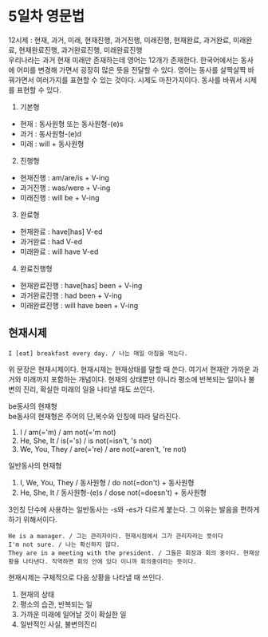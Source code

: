 # 5일차 영문법

12시제 : 현재, 과거, 미래, 현재진행, 과거진행, 미래진행, 현재완료, 과거완료, 미래완료, 현재완료진행, 과거완료진행, 미래완료진행  
우리나라는 과거 현재 미래만 존재하는데 영어는 12개가 존재한다. 한국어에서는 동사에 어미를 변경해 가면서 굉장히 많은 뜻을 전달할 수 있다. 영어는 동사를 살짝살짝 바꿔가면서 여러가지를 표현할 수 있는 것이다. 시제도 마찬가지이다. 동사를 바꿔서 시제를 표현할 수 있다.

1. 기본형

-   현재 : 동사원형 또는 동사원형-(e)s
-   과거 : 동사원형-(e)d
-   미래 : will + 동사원형

2. 진행형

-   현재진행 : am/are/is + V-ing
-   과거진행 : was/were + V-ing
-   미래진행 : will be + V-ing

3. 완료형

-   현재완료 : have[has] V-ed
-   과거완료 : had V-ed
-   미래완료 : will have V-ed

4. 완료진행형

-   현재완료진행 : have[has] been + V-ing
-   과거완료진행 : had been + V-ing
-   미래완료진행 : will have been + V-ing

## 현재시제

```
I [eat] breakfast every day. / 나는 매일 아침을 먹는다.
```

위 문장은 현재시제이다. 현재시제는 현재상태를 말할 때 쓴다. 여기서 현재란 가까운 과거와 미래까지 포함하는 개념이다. 현재의 상태뿐만 아니라 평소에 반복되는 일이나 불변의 진리, 확실한 미래의 일을 나타낼 때도 쓰인다.

be동사의 현재형  
be동사의 현재형은 주어의 단,복수와 인칭에 따라 달라진다.

1. I / am(='m) / am not(='m not)
2. He, She, It / is(='s) / is not(=isn't, 's not)
3. We, You, They / are(='re) / are not(=aren't, 're not)

일반동사의 현재형

1. I, We, You, They / 동사원형 / do not(=don't) + 동사원형
2. He, She, It / 동사원형-(e)s / dose not(=doesn't) + 동사원형

3인칭 단수에 사용하는 일반동사는 -s와 -es가 다르게 붙는다. 그 이유는 발음을 편하게 하기 위해서이다.

```
He is a manager. / 그는 관리자이다. 현재시점에서 그가 관리자라는 뜻이다
I'm not sure. / 나는 확신하지 않다.
They are in a meeting with the president. / 그들은 회장과 회의 중이다. 현재상황을 나타낸다. 직역하면 회의 안에 있다 이니까 회의중이라는 뜻이다.
```

현재시제는 구체적으로 다음 상황을 나타낼 때 쓰인다.

1. 현재의 상태
2. 평소의 습관, 반복되는 일
3. 가까운 미래에 일어날 것이 확실한 일
4. 일반적인 사실, 불변의진리
